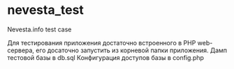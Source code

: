 nevesta_test
============

Nevesta.info test case

Для тестирования приложения достаточно встроенного в PHP web-сервера, его досаточно запустить из корневой папки приложения.
Дамп тестовой базы в db.sql
Конфигурация доступов базы в config.php


